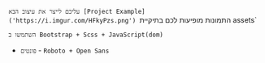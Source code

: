 `עליכם לייצר את עיצוב הבא
[Project Example]('https://i.imgur.com/HFkyPzs.png')
`התמונות מופיעות לכם בתיקיית assets`

`השתמשו ב Bootstrap + Scss + JavaScript(dom)`

- `פונטים` - 
`Roboto + Open Sans`
